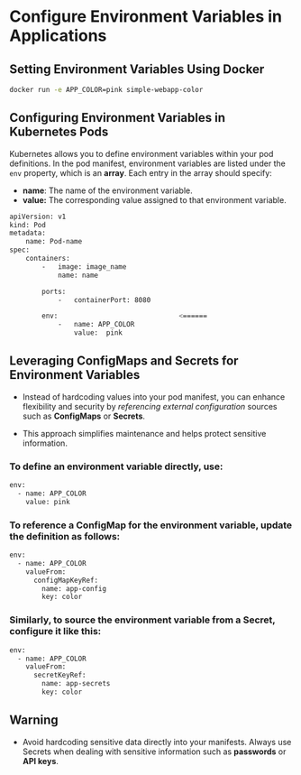 # Configure Environment Variables in Applications


## Setting Environment Variables Using Docker

```bash
docker run -e APP_COLOR=pink simple-webapp-color
```

## Configuring Environment Variables in Kubernetes Pods
Kubernetes allows you to define environment variables within your pod definitions. In the pod manifest, environment variables are listed under the ```env``` property, which is an **array**. Each entry in the array should specify:

  - **name**: The name of the environment variable.
  - **value:** The corresponding value assigned to that environment variable.

  ```bash
  apiVersion: v1
  kind: Pod
  metadata:
      name: Pod-name
  spec:
      containers:
          -   image: image_name
              name: name

          ports:
              -   containerPort: 8080

          env:                              <======
              -   name: APP_COLOR
                  value:  pink 
  ```

## Leveraging ConfigMaps and Secrets for Environment Variables

-   Instead of hardcoding values into your pod manifest, you can enhance flexibility and security by *referencing external configuration* sources such as **ConfigMaps** or **Secrets**.

-   This approach simplifies maintenance and helps protect sensitive information.

### To define an environment variable directly, use:

```bash
env:
  - name: APP_COLOR
    value: pink
```

### To reference a ConfigMap for the environment variable, update the definition as follows:
```bash
env:
  - name: APP_COLOR
    valueFrom:
      configMapKeyRef:
        name: app-config
        key: color
```
### Similarly, to source the environment variable from a Secret, configure it like this:
```bash
env:
  - name: APP_COLOR
    valueFrom:
      secretKeyRef:
        name: app-secrets
        key: color
```

## Warning

-   Avoid hardcoding sensitive data directly into your manifests. Always use Secrets when dealing with sensitive information such as **passwords** or **API keys**.

